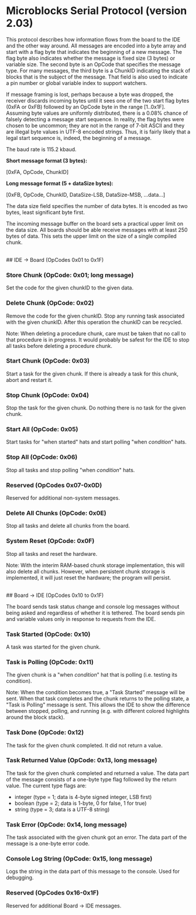 # Microblocks Serial Protocol (version 2.03)

This protocol describes how information flows from the
board to the IDE and the other way around. All messages
are encoded into a byte array and start with a flag
byte that indicates the beginning of a new message. The
flag byte also indicates whether the message is fixed size
(3 bytes) or variable size. The second byte is an OpCode that
specifies the message type. For many messages, the third
byte is a ChunkID indicating the stack of blocks that is
the subject of the message. That field is also used to indicate
a pin number or global variable index to support watchers.

If message framing is lost, perhaps because a byte was dropped,
the receiver discards incoming bytes until it sees one of the two
start flag bytes (0xFA or 0xFB) followed by an OpCode byte in
the range [1..0x1F]. Assuming byte values are uniformly distributed,
there is a 0.08% chance of falsely detecting a message start sequence.
In reality, the flag bytes were chosen to be uncommon; they are
not in the range of 7-bit ASCII and they are illegal byte values
in UTF-8 encoded strings. Thus, it is fairly likely that a legal
start sequence is, indeed, the beginning of a message.

The baud rate is 115.2 kbaud.

**Short message format (3 bytes):**

[0xFA, OpCode, ChunkID]

**Long message format (5 + dataSize bytes):**

[0xFB, OpCode, ChunkID, DataSize-LSB, DataSize-MSB, ...data...]

The data size field specifies the number of data bytes. It is encoded as two bytes, least significant byte first.

The incoming message buffer on the board sets a practical upper
limit on the data size. All boards should be able receive messages with at least 250 bytes of data. This sets the upper limit on the size of a single compiled chunk.

<br>
## IDE → Board (OpCodes 0x01 to 0x1F)

### Store Chunk (OpCode: 0x01; long message)

Set the code for the given chunkID to the given data.

### Delete Chunk (OpCode: 0x02)

Remove the code for the given chunkID. Stop any running
task associated with the given chunkID. After this operation
the chunkID can be recycled.

Note: When deleting a procedure chunk, care must be taken
that no call to that procedure is in progress. It would
probably be safest for the IDE to stop all tasks before
deleting a procedure chunk.

### Start Chunk (OpCode: 0x03)

Start a task for the given chunk. If there is already a task
for this chunk, abort and restart it.

### Stop Chunk (OpCode: 0x04)

Stop the task for the given chunk. Do nothing there is no task
for the given chunk.

### Start All (OpCode: 0x05)

Start tasks for "when started" hats and start polling
"when *condition*" hats.

### Stop All (OpCode: 0x06)

Stop all tasks and stop polling "when *condition*" hats.

### Reserved (OpCodes 0x07-0x0D)

Reserved for additional non-system messages.

### Delete All Chunks (OpCode: 0x0E)

Stop all tasks and delete all chunks from the board.

### System Reset (OpCode: 0x0F)

Stop all tasks and reset the hardware.

Note: With the interim RAM-based chunk storage
implementation, this will also delete all chunks.
However, when persistent chunk storage is
implemented, it will just reset the hardware;
the program will persist.

<br>
## Board → IDE (OpCodes 0x10 to 0x1F)

The board sends task status change and
console log messages without being asked and
regardless of whether it is tethered.
The board sends pin and variable values only in
response to requests from the IDE.

### Task Started (OpCode: 0x10)

A task was started for the given chunk.

### Task is Polling (OpCode: 0x11)

The given chunk is a "when *condition*" hat that is
polling (i.e. testing its condition).

Note: When the condition becomes true, a "Task Started"
message will be sent. When that task completes and the
chunk returns to the polling state, a "Task is Polling"
message is sent. This allows the IDE to show the difference
between stopped, polling, and running (e.g. with different
colored highlights around the block stack).

### Task Done (OpCode: 0x12)

The task for the given chunk completed. It did not return a value.

### Task Returned Value (OpCode: 0x13, long message)

The task for the given chunk completed and returned a value.
The data part of the message consists of a one-byte type flag
followed by the return value. The current type flags are:

  * integer (type = 1; data is 4-byte signed integer, LSB first)
  * boolean (type = 2; data is 1-byte, 0 for false, 1 for true)
  * string (type = 3; data is a UTF-8 string)

### Task Error (OpCode: 0x14, long message)

The task associated with the given chunk got an error.
The data part of the message is a one-byte error code.

### Console Log String (OpCode: 0x15, long message)

Logs the string in the data part of this message to the
console. Used for debugging.

### Reserved (OpCodes 0x16-0x1F)

Reserved for additional Board → IDE messages.
